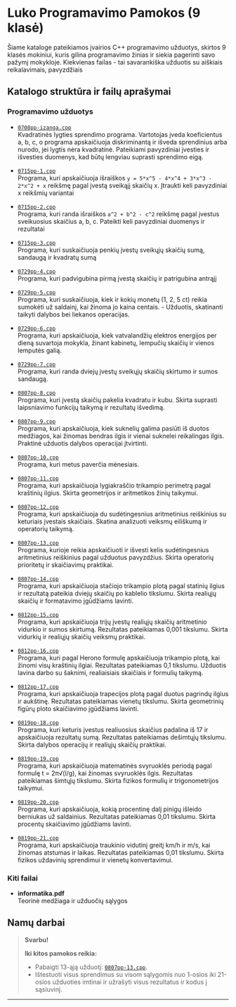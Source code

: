 # Luko Programavimo Pamokos (9 klasė)

Šiame kataloge pateikiamos įvairios C++ programavimo užduotys, skirtos 9 klasės mokiniui, kuris gilina programavimo žinias ir siekia pagerinti savo pažymį mokykloje. Kiekvienas failas - tai savarankiška užduotis su aiškiais reikalavimais, pavyzdžiais

## Katalogo struktūra ir failų aprašymai

### Programavimo užduotys


- [`0708pp-izanga.cpp`](0708pp-izanga.cpp)  
  Kvadratinės lygties sprendimo programa. Vartotojas įveda koeficientus a, b, c, o programa apskaičiuoja diskriminantą ir išveda sprendinius arba nurodo, jei lygtis nėra kvadratinė. Pateikiami pavyzdiniai įvesties ir išvesties duomenys, kad būtų lengviau suprasti sprendimo eigą.

- [`0715pp-1.cpp`](0715pp-1.cpp)  
  Programa, kuri apskaičiuoja išraiškos `y = 5*x^5 - 4*x^4 + 3*x^3 - 2*x^2 + x` reikšmę pagal įvestą sveikąjį skaičių x. Įtraukti keli pavyzdiniai x reikšmių variantai

- [`0715pp-2.cpp`](0715pp-2.cpp)  
  Programa, kuri randa išraiškos `a^2 + b^2 - c^2` reikšmę pagal įvestus sveikuosius skaičius a, b, c. Pateikti keli pavyzdiniai duomenys ir rezultatai

- [`0715pp-3.cpp`](0715pp-3.cpp)  
  Programa, kuri suskaičiuoja penkių įvestų sveikųjų skaičių sumą, sandaugą ir kvadratų sumą

- [`0729pp-4.cpp`](0729pp-4.cpp)  
  Programa, kuri padvigubina pirmą įvestą skaičių ir patrigubina antrąjį

- [`0729pp-5.cpp`](0729pp-5.cpp)  
  Programa, kuri suskaičiuoja, kiek ir kokių monetų (1, 2, 5 ct) reikia sumokėti už saldainį, kai žinoma jo kaina centais. - Užduotis, skatinanti taikyti dalybos bei liekanos operacijas.

- [`0729pp-6.cpp`](0729pp-6.cpp)  
  Programa, kuri apskaičiuoja, kiek vatvalandžių elektros energijos per dieną suvartoja mokykla, žinant kabinetų, lempučių skaičių ir vienos lemputės galią.

- [`0729pp-7.cpp`](0729pp-7.cpp)  
  Programa, kuri randa dviejų įvestų sveikųjų skaičių skirtumo ir sumos sandaugą.

- [`0807pp-8.cpp`](0807pp-8.cpp)  
  Programa, kuri įvestą skaičių pakelia kvadratu ir kubu. Skirta suprasti laipsniavimo funkcijų taikymą ir rezultatų išvedimą.

- [`0807pp-9.cpp`](0807pp-9.cpp)  
  Programa, kuri apskaičiuoja, kiek suknelių galima pasiūti iš duotos medžiagos, kai žinomas bendras ilgis ir vienai suknelei reikalingas ilgis. Praktinė užduotis dalybos operacijai įtvirtinti.

- [`0807pp-10.cpp`](0807pp-10.cpp)  
  Programa, kuri metus paverčia mėnesiais.

- [`0807pp-11.cpp`](0807pp-11.cpp)  
  Programa, kuri apskaičiuoja lygiakraščio trikampio perimetrą pagal kraštinių ilgius. Skirta geometrijos ir aritmetikos žinių taikymui.

- [`0807pp-12.cpp`](0807pp-12.cpp)  
  Programa, kuri apskaičiuoja du sudėtingesnius aritmetinius reiškinius su keturiais įvestais skaičiais. Skatina analizuoti veiksmų eiliškumą ir operatorių taikymą.

- [`0807pp-13.cpp`](0807pp-13.cpp)  
  Programa, kurioje reikia apskaičiuoti ir išvesti kelis sudėtingesnius aritmetinius reiškinius pagal užduotus pavyzdžius. Skirta operatorių prioritetų ir skaičiavimų praktikai.

- [`0807pp-14.cpp`](0807pp-14.cpp)  
  Programa, kuri apskaičiuoja stačiojo trikampio plotą pagal statinių ilgius ir rezultatą pateikia dviejų skaičių po kablelio tikslumu. Skirta realiųjų skaičių ir formatavimo įgūdžiams lavinti.

- [`0812pp-15.cpp`](0812pp-15.cpp)  
  Programa, kuri apskaičiuoja trijų įvestų realiųjų skaičių aritmetinio vidurkio ir sumos skirtumą. Rezultatas pateikiamas 0,001 tikslumu. Skirta vidurkių ir realiųjų skaičių veiksmų praktikai.

- [`0812pp-16.cpp`](0812pp-16.cpp)  
  Programa, kuri pagal Herono formulę apskaičiuoja trikampio plotą, kai žinomi visų kraštinių ilgiai. Rezultatas pateikiamas 0,1 tikslumu. Užduotis lavina darbo su šaknimi, realiaisiais skaičiais ir formulių taikymą.

- [`0812pp-17.cpp`](0812pp-17.cpp)  
  Programa, kuri apskaičiuoja trapecijos plotą pagal duotus pagrindų ilgius ir aukštinę. Rezultatas pateikiamas vienetų tikslumu. Skirta geometrinių figūrų ploto skaičiavimo įgūdžiams lavinti.

- [`0819pp-18.cpp`](0819pp-18.cpp)  
  Programa, kuri keturis įvestus realiuosius skaičius padalina iš 17 ir apskaičiuoja rezultatų sumą. Rezultatas pateikiamas dešimtųjų tikslumu. Skirta dalybos operacijų ir realiųjų skaičių praktikai.

- [`0819pp-19.cpp`](0819pp-19.cpp)  
  Programa, kuri apskaičiuoja matematinės svyruoklės periodą pagal formulę t = 2π√(l/g), kai žinomas svyruoklės ilgis. Rezultatas pateikiamas šimtųjų tikslumu. Skirta fizikos formulių ir trigonometrijos taikymui.

- [`0819pp-20.cpp`](0819pp-20.cpp)  
  Programa, kuri apskaičiuoja, kokią procentinę dalį pinigų išleido berniukas už saldainius. Rezultatas pateikiamas 0,01 tikslumu. Skirta procentų skaičiavimo įgūdžiams lavinti.

- [`0819pp-21.cpp`](0819pp-21.cpp)  
  Programa, kuri apskaičiuoja traukinio vidutinį greitį km/h ir m/s, kai žinomas atstumas ir laikas. Rezultatas pateikiamas 0,01 tikslumu. Skirta fizikos uždavinių sprendimui ir vienetų konvertavimui.
  

### Kiti failai

- **informatika.pdf**  
  Teorinė medžiaga ir užduočių sąlygos


## Namų darbai

> **Svarbu!**
>
> **Iki kitos pamokos reikia:**
> - Pabaigti 13-ąją užduotį: [`0807pp-13.cpp`](0807pp-13.cpp).
> - Ištestuoti visus sprendimus su visom sąlygomis nuo 1-osios iki 21-osios užduoties imtinai ir užrašyti visus rezultatus ir kodus į sąsiuvinį.

---
